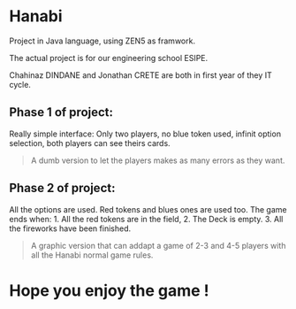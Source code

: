 # Hanabi
Project in Java language, using ZEN5 as framwork.

The actual project is for our engineering school ESIPE.

Chahinaz DINDANE and Jonathan CRETE are both in first year of they IT cycle.

## Phase 1 of project:
Really simple interface: Only two players, no blue token used, infinit option selection, both players can see theirs cards.
> A dumb version to let the players makes as many errors as they want.

## Phase 2 of project:
All the options are used.
Red tokens and blues ones are used too.
The game ends when: 1. All the red tokens are in the field,
                    2. The Deck is empty.
                    3. All the fireworks have been finished.
> A graphic version that can addapt a game of 2-3 and 4-5 players with all the Hanabi normal game rules.



# Hope you enjoy the game !
